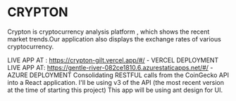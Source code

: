 # CRYPTON
Crypton is cryptocurrency analysis platform , which shows the recent market trends.Our application also displays the exchange rates of various cryptocurrency.


LIVE APP AT : https://crypton-gilt.vercel.app/#/   - VERCEL DEPLOYMENT
LIVE APP AT: https://gentle-river-082ce1810.6.azurestaticapps.net/#/ - AZURE DEPLOYMENT
Consolidating RESTFUL calls from the CoinGecko API into a React application. I'll be using v3 of the API (the most recent version at the time of starting this project) This app will be using ant design for UI. 
